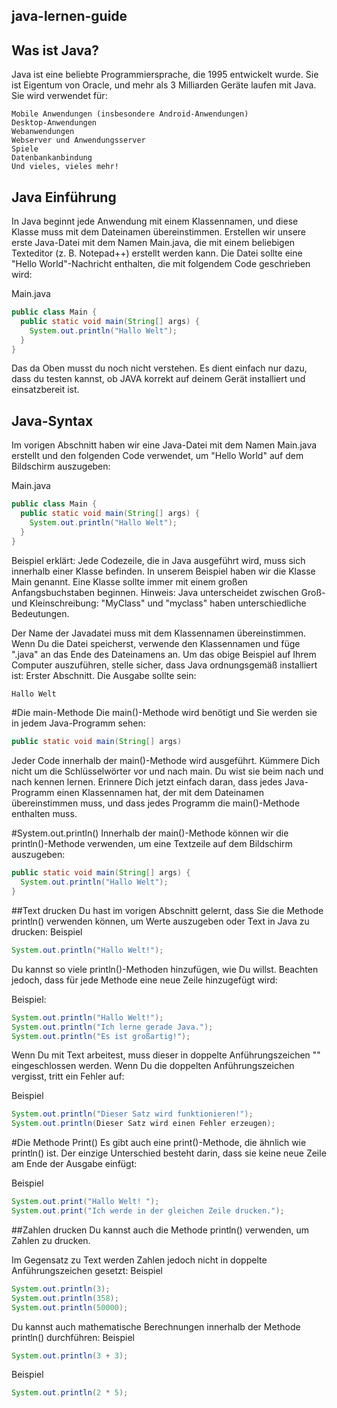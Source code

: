 ## java-lernen-guide

## Was ist Java?
Java ist eine beliebte Programmiersprache, die 1995 entwickelt wurde.
Sie ist Eigentum von Oracle, und mehr als 3 Milliarden Geräte laufen mit Java.
Sie wird verwendet für:

    Mobile Anwendungen (insbesondere Android-Anwendungen)
    Desktop-Anwendungen
    Webanwendungen
    Webserver und Anwendungsserver
    Spiele
    Datenbankanbindung
    Und vieles, vieles mehr!
    
 
## Java Einführung
In Java beginnt jede Anwendung mit einem Klassennamen, und diese Klasse muss mit dem Dateinamen übereinstimmen.
Erstellen wir unsere erste Java-Datei mit dem Namen Main.java, die mit einem beliebigen Texteditor (z. B. Notepad++) erstellt werden kann.
Die Datei sollte eine "Hello World"-Nachricht enthalten, die mit folgendem Code geschrieben wird:

Main.java
```java
public class Main {
  public static void main(String[] args) {
    System.out.println("Hallo Welt");
  }
}
```
Das da Oben musst du noch nicht verstehen.
Es dient einfach nur dazu, dass du testen kannst, ob JAVA korrekt auf deinem Gerät installiert und einsatzbereit ist.


## Java-Syntax
Im vorigen Abschnitt haben wir eine Java-Datei mit dem Namen Main.java erstellt und den folgenden Code verwendet, um "Hello World" auf dem Bildschirm auszugeben:

Main.java
```java
public class Main {
  public static void main(String[] args) {
    System.out.println("Hallo Welt");
  }
}
```
Beispiel erklärt:
Jede Codezeile, die in Java ausgeführt wird, muss sich innerhalb einer Klasse befinden. In unserem Beispiel haben wir die Klasse Main genannt. Eine Klasse sollte immer mit einem großen Anfangsbuchstaben beginnen.
Hinweis: Java unterscheidet zwischen Groß- und Kleinschreibung: "MyClass" und "myclass" haben unterschiedliche Bedeutungen.

Der Name der Javadatei muss mit dem Klassennamen übereinstimmen. Wenn Du die Datei speicherst, verwende den Klassennamen und füge ".java" an das Ende des Dateinamens an. Um das obige Beispiel auf Ihrem Computer auszuführen, stelle sicher, dass Java ordnungsgemäß installiert ist: Erster Abschnitt.
Die Ausgabe sollte sein:
```java
Hallo Welt
```

#Die main-Methode
Die main()-Methode wird benötigt und Sie werden sie in jedem Java-Programm sehen:
```java
public static void main(String[] args)
```
Jeder Code innerhalb der main()-Methode wird ausgeführt. Kümmere Dich nicht um die Schlüsselwörter vor und nach main. Du wist sie beim nach und nach kennen lernen.
Erinnere Dich jetzt einfach daran, dass jedes Java-Programm einen Klassennamen hat, der mit dem Dateinamen übereinstimmen muss, und dass jedes Programm die main()-Methode enthalten muss.

#System.out.println()
Innerhalb der main()-Methode können wir die println()-Methode verwenden, um eine Textzeile auf dem Bildschirm auszugeben:
```java
public static void main(String[] args) {
  System.out.println("Hallo Welt");
}
```

##Text drucken
Du hast im vorigen Abschnitt gelernt, dass Sie die Methode println() verwenden können, um Werte auszugeben oder Text in Java zu drucken:
Beispiel
```java
System.out.println("Hallo Welt!");
```
Du kannst so viele println()-Methoden hinzufügen, wie Du willst. Beachten jedoch, dass für jede Methode eine neue Zeile hinzugefügt wird:

Beispiel:
```java
System.out.println("Hallo Welt!");
System.out.println("Ich lerne gerade Java.");
System.out.println("Es ist großartig!");
```

Wenn Du mit Text arbeitest, muss dieser in doppelte Anführungszeichen "" eingeschlossen werden.
Wenn Du die doppelten Anführungszeichen vergisst, tritt ein Fehler auf:

Beispiel
```java
System.out.println("Dieser Satz wird funktionieren!");
System.out.println(Dieser Satz wird einen Fehler erzeugen);
```

#Die Methode Print()
Es gibt auch eine print()-Methode, die ähnlich wie println() ist.
Der einzige Unterschied besteht darin, dass sie keine neue Zeile am Ende der Ausgabe einfügt:

Beispiel
```java
System.out.print("Hallo Welt! ");
System.out.print("Ich werde in der gleichen Zeile drucken.");
```

##Zahlen drucken
Du kannst auch die Methode println() verwenden, um Zahlen zu drucken.

Im Gegensatz zu Text werden Zahlen jedoch nicht in doppelte Anführungszeichen gesetzt:
Beispiel
```java
System.out.println(3);
System.out.println(358);
System.out.println(50000);
```
Du kannst auch mathematische Berechnungen innerhalb der Methode println() durchführen:
Beispiel
```java
System.out.println(3 + 3);
```
Beispiel
```java
System.out.println(2 * 5);
```
